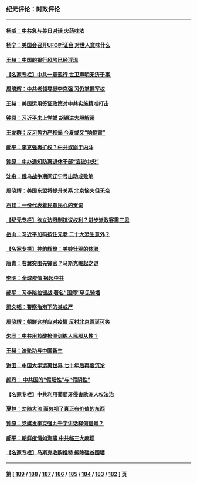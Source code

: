 ### 纪元评论：时政评论
---
#### [杨威：中共急与美日对话 火药味浓](../../pages/nsc1025/n13740330.md) 
#### [杨宁：美国会召开UFO听证会 对世人意味什么](../../pages/nsc1025/n13740963.md) 
#### [王赫：中国的银行风险已经浮现](../../pages/nsc1025/n13740486.md) 
#### [【名家专栏】中共一意孤行 世卫声明无济于事 ](../../pages/nsc1025/n13739907.md) 
#### [周晓辉：中共老领导挺李克强 习仍掌握军权](../../pages/nsc1025/n13739868.md) 
#### [王赫：美国运用签证政策对中共实施精准打击](../../pages/nsc1025/n13739474.md) 
#### [钟原：习近平未上党媒 胡锡进大胆解读](../../pages/nsc1025/n13739454.md) 
#### [王友群：反习势力严相逼 今夏或又“响惊雷”](../../pages/nsc1025/n13739442.md) 
#### [郝平：李克强再扩权？中共或崩于内斗](../../pages/nsc1025/n13739371.md) 
#### [钟原：中办通知防离退休干部“妄议中央”](../../pages/nsc1025/n13738566.md) 
#### [沈舟：俄乌战争期间辽宁号出动成败笔](../../pages/nsc1025/n13737879.md) 
#### [周晓辉：美国东盟将提升关系 北京恼火但无奈](../../pages/nsc1025/n13738650.md) 
#### [石铭：一份代表着民意民心的贺词](../../pages/nsc1025/n13738655.md) 
#### [【纪元专栏】欲立法限制抗议权利？进步派政客需三思](../../pages/nsc1025/n13738599.md) 
#### [岳山：习近平加码按住元老 二十大恐生意外？](../../pages/nsc1025/n13738445.md) 
#### [【名家专栏】神韵辉煌：美妙壮观的体验 ](../../pages/nsc1025/n13738518.md) 
#### [唐青：右翼突围先锋官？马斯克崛起之谜](../../pages/nsc1025/n13738230.md) 
#### [李明：全球疫情 祸起中共](../../pages/nsc1025/n13737987.md) 
#### [郝平：习李陷拉锯战 著名“国师”罕见骑墙](../../pages/nsc1025/n13737977.md) 
#### [梁文韬：警察治港下的类戒严](../../pages/nsc1025/n13737969.md) 
#### [周晓辉：朝鲜这样应对疫情 反衬北京荒诞可笑](../../pages/nsc1025/n13737864.md) 
#### [朱同：中共用核酸检测训练人民服从性？](../../pages/nsc1025/n13737928.md) 
#### [王赫：法轮功与中国新生](../../pages/nsc1025/n13737860.md) 
#### [谢田：中国大学远离世界 七十年后再度沉沦](../../pages/nsc1025/n13737630.md) 
#### [颜丹： 中共国的“假阳性”与“假阴性”](../../pages/nsc1025/n13737853.md) 
#### [【名家专栏】中共利用葡萄牙侵害欧洲人权法治](../../pages/nsc1025/n13737731.md) 
#### [夏林：勿随大流 而忽视了真正有价值的东西](../../pages/nsc1025/n13734770.md) 
#### [钟原：党媒发李克强九千字讲话释何信号？](../../pages/nsc1025/n13737062.md) 
#### [郝平：朝鲜疫情如海啸 中共临三大麻烦](../../pages/nsc1025/n13737052.md) 
#### [【名家专栏】马斯克收购推特 拆除硅谷围墙](../../pages/nsc1025/n13736732.md) 

---
#### 第 [ [189](./189.md) / [188](./188.md) / [187](./187.md) / [186](./186.md) / [185](./185.md) / [184](./184.md) / [183](./183.md) / [182](./182.md) ] 页
